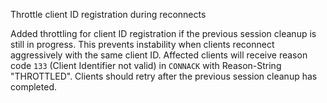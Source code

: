 Throttle client ID registration during reconnects

Added throttling for client ID registration if the previous session cleanup is still in progress.
This prevents instability when clients reconnect aggressively with the same client ID.
Affected clients will receive reason code `133` (Client Identifier not valid) in `CONNACK` with Reason-String "THROTTLED".
Clients should retry after the previous session cleanup has completed.
